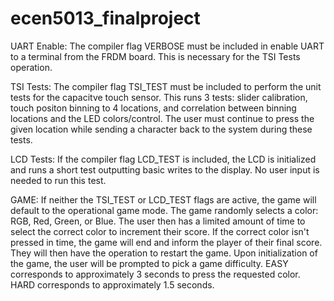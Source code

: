# ecen5013_finalproject
UART Enable:
	The compiler flag VERBOSE must be included in enable UART to a terminal from the FRDM board. This is necessary for the TSI Tests operation.

TSI Tests:
	The compiler flag TSI_TEST must be included to perform the unit tests for the capacitve touch sensor. This runs 3 tests: slider calibration, touch positon binning to 4 locations, and correlation between binning locations and the LED colors/control. The user must continue to press the given location while sending a character back to the system during these tests.

LCD Tests:
	If the compiler flag LCD_TEST is included, the LCD is initialized and runs a short test outputting basic writes to the display.  No user input is needed to run this test.

GAME:
	If neither the TSI_TEST or LCD_TEST flags are active, the game will default to the operational game mode. The game randomly selects a color: RGB, Red, Green, or Blue. The user then has a limited amount of time to select the correct color to increment their score. If the correct color isn't pressed in time, the game will end and inform the player of their final score. They will then have the operation to restart the game. Upon initialization of the game, the user will be prompted to pick a game difficulty. EASY corresponds to approximately 3 seconds to press the requested color. HARD corresponds to approximately 1.5 seconds.


